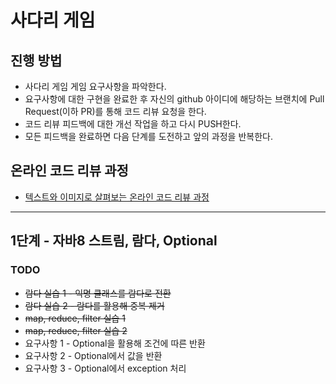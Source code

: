 # 사다리 게임
## 진행 방법
* 사다리 게임 게임 요구사항을 파악한다.
* 요구사항에 대한 구현을 완료한 후 자신의 github 아이디에 해당하는 브랜치에 Pull Request(이하 PR)를 통해 코드 리뷰 요청을 한다.
* 코드 리뷰 피드백에 대한 개선 작업을 하고 다시 PUSH한다.
* 모든 피드백을 완료하면 다음 단계를 도전하고 앞의 과정을 반복한다.

## 온라인 코드 리뷰 과정
* [텍스트와 이미지로 살펴보는 온라인 코드 리뷰 과정](https://github.com/nextstep-step/nextstep-docs/tree/master/codereview)

---
## 1단계 - 자바8 스트림, 람다, Optional
### TODO
- ~~람다 실습 1 - 익명 클래스를 람다로 전환~~
- ~~람다 실습 2 - 람다를 활용해 중복 제거~~
- ~~map, reduce, filter 실습 1~~
- ~~map, reduce, filter 실습 2~~
- 요구사항 1 - Optional을 활용해 조건에 따른 반환
- 요구사항 2 - Optional에서 값을 반환
- 요구사항 3 - Optional에서 exception 처리